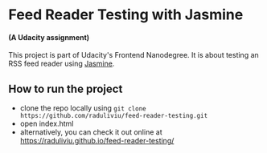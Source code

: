 # Feed Reader Testing with Jasmine

#### (A Udacity assignment)

This project is part of Udacity's Frontend Nanodegree. It is about testing an RSS feed reader using [Jasmine](http://jasmine.github.io/).

## How to run the project
- clone the repo locally using `git clone https://github.com/raduliviu/feed-reader-testing.git `
- open index.html
- alternatively, you can check it out online at https://raduliviu.github.io/feed-reader-testing/